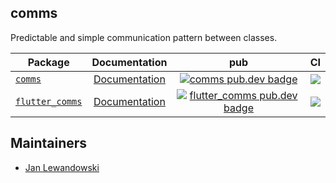 ## comms

Predictable and simple communication pattern between classes.

| Package                                               |                    Documentation                     |                                                       pub                                                       |                                        CI                                        |
| ----------------------------------------------------- | :--------------------------------------------------: | :-------------------------------------------------------------------------------------------------------------: | :------------------------------------------------------------------------------: |
| [`comms`][comms-link]                                   |         [Documentation][comms-documentation]          |                          [![comms pub.dev badge][comms-pub-badge]][comms-pub-badge-link]                           |                  [![][comms-build-badge]][comms-build-badge-link]                  |
| [`flutter_comms`][flutter_comms-link]                   |     [Documentation][flutter_comms-documentation]      |              [![flutter_comms pub.dev badge][flutter_comms-pub-badge]][flutter_comms-pub-badge-link]               |          [![][flutter_comms-build-badge]][flutter_comms-build-badge-link]          |

## Maintainers

- [Jan Lewandowski](https://github.com/lewandowski-jan)


[comms-link]: https://github.com/leancodepl/comms/tree/master/packages/comms
[comms-documentation]: https://pub.dev/documentation/comms/latest/
[comms-pub-badge]: https://img.shields.io/pub/v/comms
[comms-pub-badge-link]: https://pub.dev/packages/comms
[comms-build-badge]: https://img.shields.io/github/actions/workflow/status/leancodepl/comms/comms-prepare.yaml?branch=master
[comms-build-badge-link]: https://github.com/leancodepl/comms/actions/workflows/comms-prepare.yaml

[flutter_comms-link]: https://github.com/leancodepl/comms/tree/master/packages/flutter_comms
[flutter_comms-documentation]: https://pub.dev/documentation/flutter_comms/latest/
[flutter_comms-pub-badge]: https://img.shields.io/pub/v/flutter_comms
[flutter_comms-pub-badge-link]: https://pub.dev/packages/flutter_comms
[flutter_comms-build-badge]: https://img.shields.io/github/actions/workflow/status/leancodepl/comms/flutter_comms-prepare.yaml?branch=master
[flutter_comms-build-badge-link]: https://github.com/leancodepl/comms/actions/workflows/flutter_comms-prepare.yaml